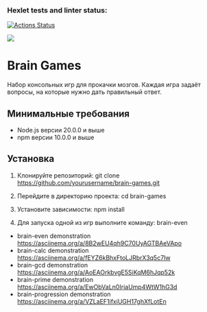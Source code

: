 ### Hexlet tests and linter status:

[![Actions Status](https://github.com/KateAedon/frontend-project-44/actions/workflows/hexlet-check.yml/badge.svg)](https://github.com/KateAedon/frontend-project-44/actions)

<a href="https://codeclimate.com/github/KateAedon/frontend-project-44/maintainability"><img src="https://api.codeclimate.com/v1/badges/c090e0927605a0afed58/maintainability" /></a>

# Brain Games

Набор консольных игр для прокачки мозгов. Каждая игра задаёт вопросы, на которые нужно дать правильный ответ.

## Минимальные требования

- Node.js версии 20.0.0 и выше
- npm версии 10.0.0 и выше

## Установка

1. Клонируйте репозиторий:
   git clone https://github.com/yourusername/brain-games.git

2. Перейдите в директорию проекта:
   cd brain-games

3. Установите зависимости:
   npm install

4. Для запуска одной из игр выполните команду:
   brain-even

- brain-even demonstration https://asciinema.org/a/8B2wEU4qh9C70UyAGTBAeVApo
- brain-calc demonstration https://asciinema.org/a/fEYZ6kBhxFtoLJRbrX3q5c7Iw
- brain-gcd demonstration https://asciinema.org/a/AoEAOrkbvgE5SiKqM6hJqp52k
- brain-prime demonstration https://asciinema.org/a/EwObVaLn0IrjaUmp4WtW1hG3d
- brain-progression demonstration https://asciinema.org/a/VZLaEF1ifxiUGH17ghXfLotEn
